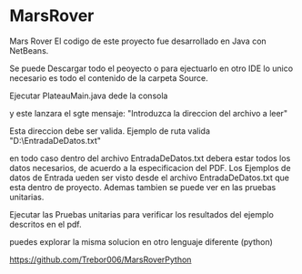 # MarsRover
Mars Rover
El codigo de este proyecto fue desarrollado en Java con NetBeans.

Se puede Descargar todo el peoyecto o para ejectuarlo en otro IDE lo unico necesario es todo el contenido de la carpeta Source.

Ejecutar PlateauMain.java dede la consola

y este lanzara el sgte mensaje: "Introduzca la direccion del archivo a leer"

Esta direccion debe ser valida.
Ejemplo de ruta valida "D:\\EntradaDeDatos.txt"

en todo caso dentro del archivo EntradaDeDatos.txt debera estar todos los datos necesarios, de acuerdo a la especificacion del PDF.
Los Ejemplos de datos de Entrada ueden ser visto desde el archivo EntradaDeDatos.txt que esta dentro de proyecto.
Ademas tambien se puede ver en las pruebas unitarias.

Ejecutar las Pruebas unitarias para verificar los resultados del ejemplo descritos en el pdf.


puedes explorar la misma solucion en otro lenguaje diferente (python)

https://github.com/Trebor006/MarsRoverPython
